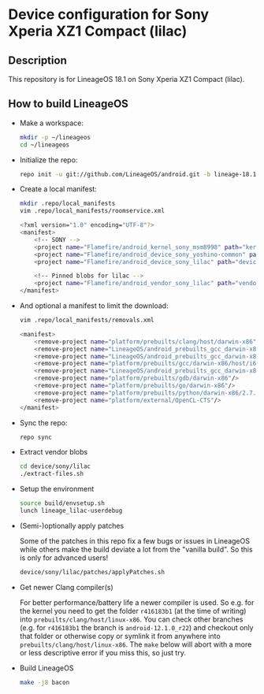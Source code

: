 Device configuration for Sony Xperia XZ1 Compact (lilac)
========================================================

Description
-----------

This repository is for LineageOS 18.1 on Sony Xperia XZ1 Compact (lilac).

How to build LineageOS
----------------------

* Make a workspace:

    ```bash
    mkdir -p ~/lineageos
    cd ~/lineageos
    ```

* Initialize the repo:

    ```bash
    repo init -u git://github.com/LineageOS/android.git -b lineage-18.1 --git-lfs
    ```

* Create a local manifest:

    ```bash
    mkdir .repo/local_manifests
    vim .repo/local_manifests/roomservice.xml

    <?xml version="1.0" encoding="UTF-8"?>
    <manifest>
        <!-- SONY -->
        <project name="Flamefire/android_kernel_sony_msm8998" path="kernel/sony/msm8998" remote="github" revision="lineage-18.1" />
        <project name="Flamefire/android_device_sony_yoshino-common" path="device/sony/yoshino-common" remote="github" revision="lineage-18.1" />
        <project name="Flamefire/android_device_sony_lilac" path="device/sony/lilac" remote="github" revision="lineage-18.1" />

        <!-- Pinned blobs for lilac -->
        <project name="Flamefire/android_vendor_sony_lilac" path="vendor/sony/lilac" remote="github" revision="lineage-18.1" />
    </manifest>
    ```

* And optional a manifest to limit the download:

    ```bash
    vim .repo/local_manifests/removals.xml

    <manifest>
        <remove-project name="platform/prebuilts/clang/host/darwin-x86"/>
        <remove-project name="LineageOS/android_prebuilts_gcc_darwin-x86_aarch64_aarch64-linux-android-4.9"/>
        <remove-project name="LineageOS/android_prebuilts_gcc_darwin-x86_arm_arm-linux-androideabi-4.9"/>
        <remove-project name="platform/prebuilts/gcc/darwin-x86/host/i686-apple-darwin-4.2.1"/>
        <remove-project name="LineageOS/android_prebuilts_gcc_darwin-x86_x86_x86_64-linux-android-4.9"/>
        <remove-project name="platform/prebuilts/gdb/darwin-x86"/>
        <remove-project name="platform/prebuilts/go/darwin-x86"/>
        <remove-project name="platform/prebuilts/python/darwin-x86/2.7.5"/>
        <remove-project name="platform/external/OpenCL-CTS"/>
    </manifest>
    ```

* Sync the repo:

    ```bash
    repo sync
    ```

* Extract vendor blobs

    ```bash
    cd device/sony/lilac
    ./extract-files.sh
    ```

* Setup the environment

    ```bash
    source build/envsetup.sh
    lunch lineage_lilac-userdebug
    ```

* (Semi-)optionally apply patches

    Some of the patches in this repo fix a few bugs or issues in LineageOS while others make the build deviate a lot from the "vanilla build".
    So this is only for advanced users!

    ```bash
    device/sony/lilac/patches/applyPatches.sh
    ```

* Get newer Clang compiler(s)

    For better performance/battery life a newer compiler is used.
    So e.g. for the kernel you need to get the folder `r416183b1` (at the time of writing) into `prebuilts/clang/host/linux-x86`.
    You can check other branches (e.g. for `r416183b1` the branch is `android-12.1.0_r22`) and checkout only that folder or otherwise copy or symlink it from anywhere into `prebuilts/clang/host/linux-x86`.
    The `make` below will abort with a more or less descriptive error if you miss this, so just try.

* Build LineageOS

    ```bash
    make -j8 bacon
    ```
